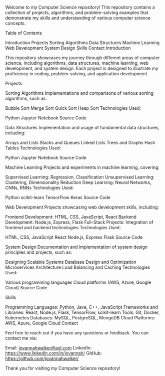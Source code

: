 Welcome to my Computer Science repository! This repository contains a collection of projects, algorithms, and problem-solving examples that demonstrate my skills and understanding of various computer science concepts.

Table of Contents

Introduction
Projects
Sorting Algorithms
Data Structures
Machine Learning
Web Development
System Design
Skills
Contact
Introduction

This repository showcases my journey through different areas of computer science, including algorithms, data structures, machine learning, web development, and system design. Each project is designed to illustrate my proficiency in coding, problem-solving, and application development.

Projects

Sorting Algorithms
Implementations and comparisons of various sorting algorithms, such as:

Bubble Sort
Merge Sort
Quick Sort
Heap Sort
Technologies Used:

Python
Jupyter Notebook
Source Code

Data Structures
Implementation and usage of fundamental data structures, including:

Arrays and Lists
Stacks and Queues
Linked Lists
Trees and Graphs
Hash Tables
Technologies Used:

Python
Jupyter Notebook
Source Code

Machine Learning
Projects and experiments in machine learning, covering:

Supervised Learning: Regression, Classification
Unsupervised Learning: Clustering, Dimensionality Reduction
Deep Learning: Neural Networks, CNNs, RNNs
Technologies Used:

Python
scikit-learn
TensorFlow
Keras
Source Code

Web Development
Projects showcasing web development skills, including:

Frontend Development: HTML, CSS, JavaScript, React
Backend Development: Node.js, Express, Flask
Full-Stack Projects: Integration of frontend and backend technologies
Technologies Used:

HTML, CSS, JavaScript
React
Node.js, Express
Flask
Source Code

System Design
Documentation and implementation of system design principles and projects, such as:

Designing Scalable Systems
Database Design and Optimization
Microservices Architecture
Load Balancing and Caching
Technologies Used:

Various programming languages
Cloud platforms (AWS, Azure, Google Cloud)
Source Code

Skills

Programming Languages: Python, Java, C++, JavaScript
Frameworks and Libraries: React, Node.js, Flask, TensorFlow, scikit-learn
Tools: Git, Docker, Kubernetes
Databases: MySQL, PostgreSQL, MongoDB
Cloud Platforms: AWS, Azure, Google Cloud
Contact

Feel free to reach out if you have any questions or feedback. You can contact me via:

Email: jovannahwalker@aol.com
LinkedIn: https://www.linkedin.com/in/jovannah/
GitHub: https://github.com/jovannahwalker/

Thank you for visiting my Computer Science repository!
